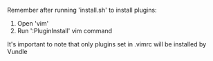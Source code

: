 Remember after running 'install.sh' to install plugins:
1. Open 'vim'
2. Run ':PluginInstall' vim command

It's important to note that only plugins set in .vimrc will be installed by
Vundle
